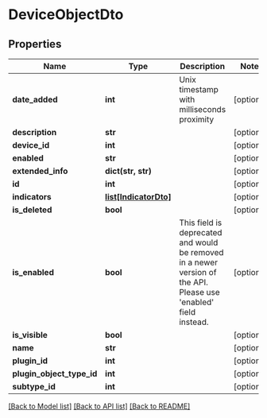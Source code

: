 # DeviceObjectDto

## Properties
Name | Type | Description | Notes
------------ | ------------- | ------------- | -------------
**date_added** | **int** | Unix timestamp with milliseconds proximity | [optional] 
**description** | **str** |  | [optional] 
**device_id** | **int** |  | [optional] 
**enabled** | **str** |  | [optional] 
**extended_info** | **dict(str, str)** |  | [optional] 
**id** | **int** |  | [optional] 
**indicators** | [**list[IndicatorDto]**](IndicatorDto.md) |  | [optional] 
**is_deleted** | **bool** |  | [optional] 
**is_enabled** | **bool** | This field is deprecated and would be removed in a newer version of the API. Please use &#39;enabled&#39; field instead. | [optional] 
**is_visible** | **bool** |  | [optional] 
**name** | **str** |  | [optional] 
**plugin_id** | **int** |  | [optional] 
**plugin_object_type_id** | **int** |  | [optional] 
**subtype_id** | **int** |  | [optional] 

[[Back to Model list]](../README.md#documentation-for-models) [[Back to API list]](../README.md#documentation-for-api-endpoints) [[Back to README]](../README.md)


